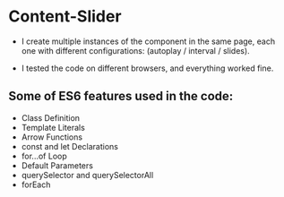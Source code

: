 # Content-Slider
- I create multiple instances of the component in the same page, each one with different configurations: 
(autoplay / interval / slides).

- I tested the code on different browsers, and everything worked fine.

## Some of ES6 features used in the code:
 - Class Definition
 - Template Literals
 - Arrow Functions
 - const and let Declarations
 - for...of Loop
 - Default Parameters
 - querySelector and querySelectorAll
 - forEach

